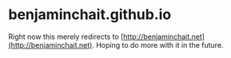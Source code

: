 benjaminchait.github.io
=======================

Right now this merely redirects to [http://benjaminchait.net](http://benjaminchait.net). Hoping to do more with it in the future.
